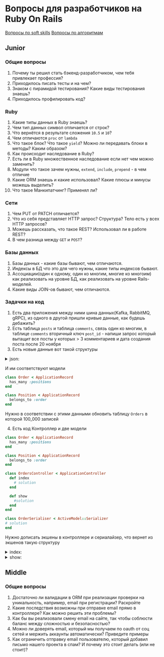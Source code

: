 # Вопросы для разработчиков на Ruby On Rails

[Вопросы по soft skills](/questions/softskills.md)
[Вопросы по алгоритмам](/questions/algorithms.md)

## Junior

### Общие вопросы

1. Почему ты решил стать бэкенд-разработчиком, чем тебя привлекает профессия?
1. Приходилось писать тесты и на чем?
1. Знаком с пирамидой тестирования? Какие виды тестирования знаешь?
1. Приходилось профилировать код?

### Ruby

1. Какие типы данных в Ruby знаешь?
1. Чем тип данных символ отличается от строк?
1. Что вернётся в результате сложения `10.5` и `10`?
1. Чем отличаются `proc` от `lambda`
1. Что такое блок? Что такое `yield`? Можно ли передавать блоки в методы? Каким образом?
1. Как происходит наследование в Ruby?
1. Есть ли в Ruby множественное наследование если нет чем можно заменить?
1. Модули что такое зачем нужны, `extend`, `include`, `prepend` - в чем отличие
1. Какие ORM знаешь и какие использовал? Какие плюсы и минусы можешь выделить?
1. Что такое Манкипатчинг? Применял ли?

### Сети

1. Чем PUT от PATCH отличается?
1. Что из себя представляет HTTP запрос? Структура? Тело есть у всех HTTP запросов?
1. Можешь рассказать, что такое REST? Использовал ли в работе REST?
1. В чем разница между `GET` и `POST`?

### Базы данных

1. Базы данных - какие базы бывают, чем отличаются.
2. Индексы в БД что это для чего нужны, какие типы индексов бывают.
3. Ассоциации(один к одному, один ко многим, многие ко многоим) как реализовать на уровне БД, как реализовать на уровне Rails-моделей.
4. Какие виды JOIN-ов бывают, чем отличаются.

### Задачки на код

1. Есть два приложения между ними шина данных(Kafka, RabbitMQ, gRPC), из одного в другой пришли кривые данные, как будешь дебажить?
2. Есть таблица `posts` и таблица `comments`, связь один ко многим, в таблице `comments` вторичный ключ `post_id` - напиши запрос который вытащит все посты у которых > 3 комментариев и дата создания поста после 20 ноября
3. Есть новые данные вот такой структуры
  <details>
  <summary>json:</summary>
  <pre><code class="lang-json">[
  {
    id: 1,
    number: 'H1111',
    position: [
      {
        id: 1
        name: 'Хлеб'
        cost: '59.90'
      },
      # ......
    ]
  },
  #......
]
</code></pre>
  </details>

  И им соответствуют модели

  ```ruby
  class Order < ApplicationRecord
    has_many :positions
  end

  class Position < ApplicationRecord
    belongs_to :order
  end
  ```

  Нужно в соответствии с этими данными обновить таблицу `Orders` в которой 100_000 записей

4. Есть код Контроллер и две модели
  ```ruby
  class Order < ApplicationRecord
    has_many :positions
  end

  class Position < ApplicationRecord
    belongs_to :order
  end

  class OrdersController < ApplicationController
    def index
      # solution
    end

    def show
      #solution
    end
  end

  class OrderSerialiser < ActiveModel::Serializer
  # solution
  end
  ```

  Нужно дописать экшены в контроллере и сериалайзер, что вернет из экшенов такую структуру

  <details>
  <summary>index:</summary>
  <pre><code class="lang-json">[
  {
    id: 1,
    number: 'H1111',
    position: [
      {
        id: 1
        name: 'Хлеб'
        cost: '59.90'
      },
      # ......
    ]
  },
  #......
]
</code></pre>

  </details>
  <details>
  <summary>show:</summary>
  <pre><code class="lang-json">{
  id: 1,
  number: 'H1111',
  position: [
    {
      id: 1
      name: 'Хлеб'
      cost: '59.90'
    },
    # ......
  ]
}
</code></pre>
  </details>

## Middle

### Общие вопросы

1. Достаточно ли валидации в ORM при реализации проверки на уникальность, например, email при регистрации? Раскройте
1. Какие последствия возможны при отправке email прямо в контроллере? Как можно решить эти проблемы?
1. Как бы вы реализовали смену email на сайте, так чтобы соблюсти баланс между сложностью и безопасностью?
1. Можно ли доверять email, который мы получаем по oauth от соц сетей и мержить аккаунты автоматически? Приведите примеры
1. Как ограничить отправку email пользователю, который добавил письмо нашего проекта в спам? И почему это стоит делать (или не стоит)?
